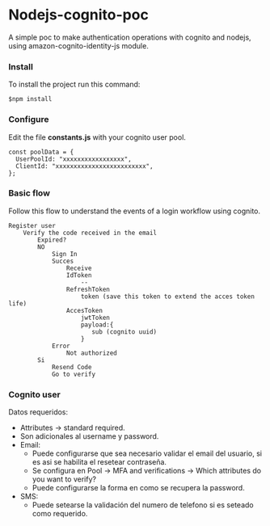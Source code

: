 # Nodejs-cognito-poc
A simple poc to make authentication operations with cognito and nodejs, using amazon-cognito-identity-js module.

### Install
To install the project run this command:

```console
$npm install
```

### Configure
Edit the file **constants.js** with your cognito user pool.

```console
const poolData = {
  UserPoolId: "xxxxxxxxxxxxxxxxx",
  ClientId: "xxxxxxxxxxxxxxxxxxxxxxxxx",
};
```

### Basic flow
Follow this flow to understand the events of a login workflow using cognito.

```console
Register user
    Verify the code received in the email
        Expired?
        NO
            Sign In
            Succes
                Receive
                IdToken
                    --
                RefreshToken
                    token (save this token to extend the acces token life)
                AccesToken
                    jwtToken
                    payload:{
                       sub (cognito uuid)
                    }
            Error
                Not authorized
        Si
            Resend Code
            Go to verify
```

### Cognito user
Datos requeridos:
  - Attributes -> standard required.
  - Son adicionales al username y password.
  - Email:
  	- Puede configurarse que sea necesario validar el email del usuario, si es asi se habilita el resetear contraseña.
  	- Se configura en Pool -> MFA and verifications -> Which attributes do you want to verify?
  	- Puede configurarse la forma en como se recupera la password.
  - SMS:
  	- Puede setearse la validación del numero de telefono si es seteado como requerido.
